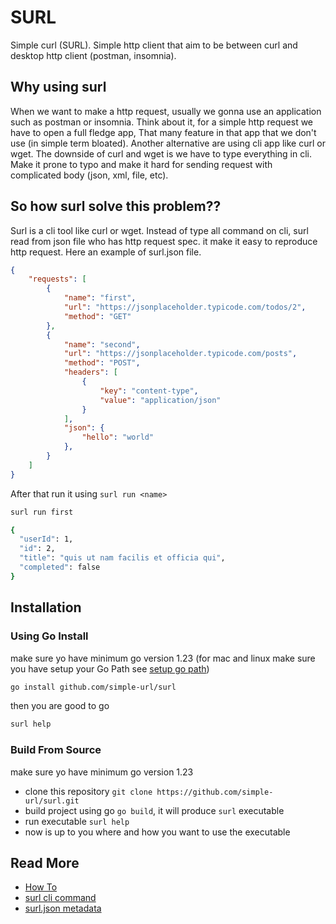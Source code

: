 # SURL

Simple curl (SURL). Simple http client that aim to be between curl and desktop http client (postman, insomnia).

## Why using surl
When we want to make a http request, usually we gonna use an application such as postman or insomnia.
Think about it, for a simple http request we have to open a full fledge app, That many feature in that app
that we don't use (in simple term bloated). Another alternative are using cli app like curl or wget. The downside
of curl and wget is we have to type everything in cli. Make it prone to typo and make it hard for sending request
with complicated body (json, xml, file, etc).

## So how surl solve this problem??
Surl is a cli tool like curl or wget. Instead of type all command on cli, surl read from json file who has http request spec.
it make it easy to reproduce http request. Here an example of surl.json file.
```json
{
    "requests": [
        {
            "name": "first",
            "url": "https://jsonplaceholder.typicode.com/todos/2",
            "method": "GET"
        },
        {
            "name": "second",
            "url": "https://jsonplaceholder.typicode.com/posts",
            "method": "POST",
            "headers": [
                {
                    "key": "content-type",
                    "value": "application/json"
                }
            ],
            "json": {
                "hello": "world"
            },
        }
    ]
}
```
After that run it using `surl run <name>`
```sh
surl run first
```
```sh
{
  "userId": 1,
  "id": 2,
  "title": "quis ut nam facilis et officia qui",
  "completed": false
}
```
## Installation
### Using Go Install
make sure yo have minimum go version 1.23 
(for mac and linux make sure you have setup your Go Path see [setup go path](https://stackoverflow.com/questions/36083542/error-command-not-found-after-installing-go-eval))
```sh
go install github.com/simple-url/surl
```
then you are good to go
```sh
surl help
```
### Build From Source
make sure yo have minimum go version 1.23 
- clone this repository `git clone https://github.com/simple-url/surl.git`
- build project using go `go build`, it will produce `surl` executable
- run executable `surl help`
- now is up to you where and how you want to use the executable

## Read More
- [How To](./docs/how-to.md)
- [surl cli command](./docs/cli_command.md)
- [surl.json metadata](./docs/surl_json.md)
